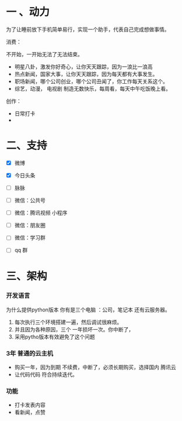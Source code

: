 # 一  、动力

 为了让睡前放下手机简单易行，实现一个助手，代表自己完成想做事情。

消费：

不开始，一开始无法了无法结束。
- 明星八卦，激发你好奇心，让你天天跟踪，因为一浪比一浪高
- 热点新闻，国家大事，让你天天跟踪，因为每天都有大事发生。
- 职场新闻，哪个公司创业，哪个公司丑闻了，你工作每天关系这个。
- 综艺，动漫， 电视剧 制造无数快乐，每周看，每天中午吃饭晚上看。


创作：

- 日常打卡
- 
# 二、支持

  - [x]  微博 

  - [x] 今日头条
  - [ ]  脉脉

  - [ ] 微信：公共号
  - [ ] 微信：腾讯视频 小程序
  - [ ] 微信：朋友圈
  - [ ] 微信：学习群
  - [ ]  qq 群




# 三、架构

### 开发语言
为什么提供python版本
你有是三个电脑 ：公司，笔记本 还有云服务器。
1. 每次执行三个环境搭建一遍，然后调试很麻烦。
2. 并且因为各种原因，三个 一年损坏一次。你中断了，
3. 采用pytho版本有效避免了这个问题
###  3年 普通的云主机 
- 购买一年，因为到期 不续费，中断了，必须长期购买，选择国内 腾讯云
- 让代码代码 符合持续迭代。

### 功能
- 打卡发表内容
- 看新闻，点赞



